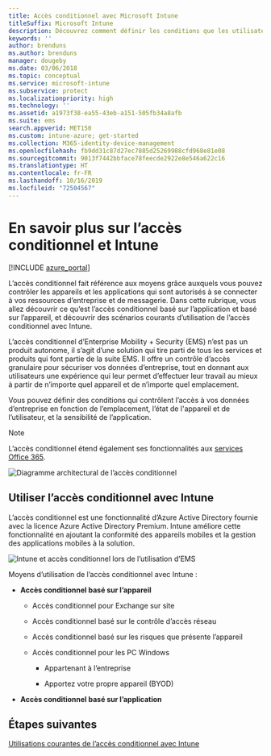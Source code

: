 ```yaml
---
title: Accès conditionnel avec Microsoft Intune
titleSuffix: Microsoft Intune
description: Découvrez comment définir les conditions que les utilisateurs, appareils et applications doivent respecter pour accéder aux ressources d’entreprise dans Microsoft Intune.
keywords: ''
author: brenduns
ms.author: brenduns
manager: dougeby
ms.date: 03/06/2018
ms.topic: conceptual
ms.service: microsoft-intune
ms.subservice: protect
ms.localizationpriority: high
ms.technology: ''
ms.assetid: a1973f38-ea55-43eb-a151-505fb34a8afb
ms.suite: ems
search.appverid: MET150
ms.custom: intune-azure; get-started
ms.collection: M365-identity-device-management
ms.openlocfilehash: fb9dd31c87d27ec7885d25269988cfd968e81e08
ms.sourcegitcommit: 9013f7442bbface78feecde2922e8e546a622c16
ms.translationtype: HT
ms.contentlocale: fr-FR
ms.lasthandoff: 10/16/2019
ms.locfileid: "72504567"
---
```

# <a name="learn-about-conditional-access-and-intune"></a>En savoir plus sur l’accès conditionnel et Intune

[!INCLUDE [azure_portal](../includes/azure_portal.md)]

L’accès conditionnel fait référence aux moyens grâce auxquels vous pouvez contrôler les appareils et les applications qui sont autorisés à se connecter à vos ressources d’entreprise et de messagerie. Dans cette rubrique, vous allez découvrir ce qu’est l’accès conditionnel basé sur l’application et basé sur l’appareil, et découvrir des scénarios courants d’utilisation de l’accès conditionnel avec Intune.

L’accès conditionnel d’Enterprise Mobility + Security (EMS) n’est pas un produit autonome, il s’agit d’une solution qui tire parti de tous les services et produits qui font partie de la suite EMS. Il offre un contrôle d’accès granulaire pour sécuriser vos données d’entreprise, tout en donnant aux utilisateurs une expérience qui leur permet d’effectuer leur travail au mieux à partir de n’importe quel appareil et de n’importe quel emplacement.

Vous pouvez définir des conditions qui contrôlent l’accès à vos données d’entreprise en fonction de l’emplacement, l’état de l'appareil et de l’utilisateur, et la sensibilité de l’application.

> [!NOTE] 
> L’accès conditionnel étend également ses fonctionnalités aux [services Office 365](https://docs.microsoft.com/office365/enterprise/office-365-client-support-conditional-access).

![Diagramme architectural de l’accès conditionnel](./media/conditional-access/ca-diagram-1.png)

## <a name="use-conditional-access-with-intune"></a>Utiliser l’accès conditionnel avec Intune

L’accès conditionnel est une fonctionnalité d’Azure Active Directory fournie avec la licence Azure Active Directory Premium. Intune améliore cette fonctionnalité en ajoutant la conformité des appareils mobiles et la gestion des applications mobiles à la solution. 

![Intune et accès conditionnel lors de l’utilisation d’EMS](./media/conditional-access/intune-with-ca-1.png)

Moyens d’utilisation de l’accès conditionnel avec Intune :

- **Accès conditionnel basé sur l’appareil**

  - Accès conditionnel pour Exchange sur site

  - Accès conditionnel basé sur le contrôle d’accès réseau

  - Accès conditionnel basé sur les risques que présente l’appareil

  - Accès conditionnel pour les PC Windows

    - Appartenant à l’entreprise

    - Apportez votre propre appareil (BYOD)

- **Accès conditionnel basé sur l’application**

## <a name="next-steps"></a>Étapes suivantes

[Utilisations courantes de l’accès conditionnel avec Intune](conditional-access-intune-common-ways-use.md)
